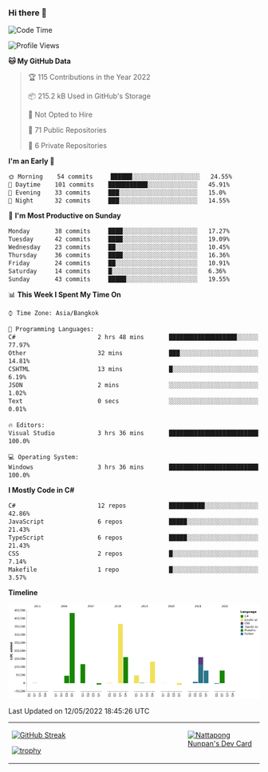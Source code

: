 ### Hi there 👋

<!--START_SECTION:waka-->
![Code Time](http://img.shields.io/badge/Code%20Time-0%20secs-blue)

![Profile Views](http://img.shields.io/badge/Profile%20Views-1-blue)

**🐱 My GitHub Data** 

> 🏆 115 Contributions in the Year 2022
 > 
> 📦 215.2 kB Used in GitHub's Storage 
 > 
> 🚫 Not Opted to Hire
 > 
> 📜 71 Public Repositories 
 > 
> 🔑 6 Private Repositories  
 > 
**I'm an Early 🐤** 

```text
🌞 Morning    54 commits     ██████░░░░░░░░░░░░░░░░░░░   24.55% 
🌆 Daytime    101 commits    ███████████░░░░░░░░░░░░░░   45.91% 
🌃 Evening    33 commits     ███░░░░░░░░░░░░░░░░░░░░░░   15.0% 
🌙 Night      32 commits     ███░░░░░░░░░░░░░░░░░░░░░░   14.55%

```
📅 **I'm Most Productive on Sunday** 

```text
Monday       38 commits     ████░░░░░░░░░░░░░░░░░░░░░   17.27% 
Tuesday      42 commits     ████░░░░░░░░░░░░░░░░░░░░░   19.09% 
Wednesday    23 commits     ██░░░░░░░░░░░░░░░░░░░░░░░   10.45% 
Thursday     36 commits     ████░░░░░░░░░░░░░░░░░░░░░   16.36% 
Friday       24 commits     ██░░░░░░░░░░░░░░░░░░░░░░░   10.91% 
Saturday     14 commits     █░░░░░░░░░░░░░░░░░░░░░░░░   6.36% 
Sunday       43 commits     █████░░░░░░░░░░░░░░░░░░░░   19.55%

```


📊 **This Week I Spent My Time On** 

```text
⌚︎ Time Zone: Asia/Bangkok

💬 Programming Languages: 
C#                       2 hrs 48 mins       ███████████████████░░░░░░   77.97% 
Other                    32 mins             ███░░░░░░░░░░░░░░░░░░░░░░   14.81% 
CSHTML                   13 mins             █░░░░░░░░░░░░░░░░░░░░░░░░   6.19% 
JSON                     2 mins              ░░░░░░░░░░░░░░░░░░░░░░░░░   1.02% 
Text                     0 secs              ░░░░░░░░░░░░░░░░░░░░░░░░░   0.01%

🔥 Editors: 
Visual Studio            3 hrs 36 mins       █████████████████████████   100.0%

💻 Operating System: 
Windows                  3 hrs 36 mins       █████████████████████████   100.0%

```

**I Mostly Code in C#** 

```text
C#                       12 repos            ██████████░░░░░░░░░░░░░░░   42.86% 
JavaScript               6 repos             █████░░░░░░░░░░░░░░░░░░░░   21.43% 
TypeScript               6 repos             █████░░░░░░░░░░░░░░░░░░░░   21.43% 
CSS                      2 repos             █░░░░░░░░░░░░░░░░░░░░░░░░   7.14% 
Makefile                 1 repo              █░░░░░░░░░░░░░░░░░░░░░░░░   3.57%

```


**Timeline**

![Chart not found](https://raw.githubusercontent.com/aixasz/aixasz/main/charts/bar_graph.png) 


 Last Updated on 12/05/2022 18:45:26 UTC
<!--END_SECTION:waka-->

<table>
<tr>
<td width="70%" valign="top">
 
 [![GitHub Streak](http://github-readme-streak-stats.herokuapp.com?user=aixasz&theme=github-dark&hide_border=true&date_format=%5BY%20%5DM%20j)](https://git.io/streak-stats)

 [![trophy](https://github-profile-trophy.vercel.app/?username=aixasz&theme=onedark)](https://github.com/ryo-ma/github-profile-trophy)
 </td>
<td width="30%" valign="top">
 
<a href="https://app.daily.dev/aixasz"><img src="https://api.daily.dev/devcards/403207936e6547c9a85ea449e9f3abe8.png?r=re8" alt="Nattapong Nunpan's Dev Card"/></a>

 </td>
</tr>
</table>
 
